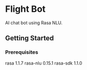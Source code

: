 # Flight Bot
AI chat bot using Rasa NLU.

## Getting Started

### Prerequisites
rasa                      1.1.7
rasa-nlu                  0.15.1
rasa-sdk                  1.1.0
